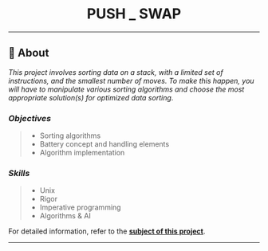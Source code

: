 <h1 align="center">
    PUSH _ SWAP
</h1>

___

## :memo: **About**

_This project involves sorting data on a stack, with a limited set of instructions, and the smallest number of moves. To make this happen, you will have to manipulate various sorting algorithms and choose the most appropriate solution(s) for optimized data sorting_.

### *Objectives*  
> + Sorting algorithms
> + Battery concept and handling elements
> + Algorithm implementation

### *Skills*
> + Unix
> + Rigor
> + Imperative programming
> + Algorithms & AI

For detailed information, refer to the [**subject of this project**](https://github.com/CherdantsevIlya/push_swp/blob/master/content/en.subject.pdf).

___
